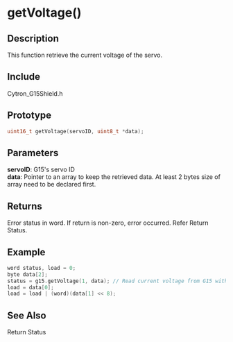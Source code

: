 # getVoltage() #

## Description ##
This function retrieve the current voltage of the servo.

## Include ##
Cytron_G15Shield.h

## Prototype ##
```c
uint16_t getVoltage(servoID, uint8_t *data);
```

## Parameters ##
**servoID**: G15's servo ID<br/>
**data**: Pointer to an array to keep the retrieved data. At least 2 bytes size of array need to be declared first.

## Returns ##
Error status in word. If return is non-zero, error occurred. Refer Return Status.

## Example ##
```c
word status, load = 0;
byte data[2];
status = g15.getVoltage(1, data); // Read current voltage from G15 with ID number 1
load = data[0];
load = load | (word)(data[1] << 8);
```

## See Also ##
Return Status